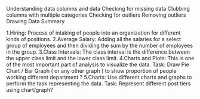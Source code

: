 Understanding data columns and data Checking for missing data Clubbing columns with multiple categories Checking for outliers Removing outliers Drawing Data Summary

1.Hiring: Process of intaking of people into an organization for different kinds of positions.
2.Average Salary: Adding all the salaries for a select group of employees and then dividing the sum by the number of employees in the group.
3.Class Intervals: The class interval is the difference between the upper class limit and the lower class limit. 
4.Charts and Plots: This is one of the most important part of analysis to visualize the data. 
Task: Draw Pie Chart / Bar Graph ( or any other graph ) to show proportion of people working different department ? 
5.Charts: Use different charts and graphs to perform the task representing the data.
Task: Represent different post tiers using chart/graph?
